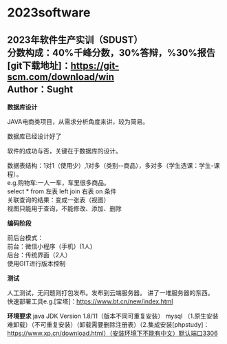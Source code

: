 # 2023software
2023年软件生产实训（SDUST）  
分数构成：40%千峰分数，30%答辩，%30%报告  
[git下载地址]：https://git-scm.com/download/win  
Author：Sught
--------
**数据库设计**

JAVA电商类项目，从需求分析角度来讲，较为简易。

数据库已经设计好了

软件的成功与否，关键在于数据库的设计。

数据表结构：1对1（使用少）,1对多（类别--商品），多对多（学生选课：学生-课程）。  
e.g.购物车:一人一车，车里很多商品。  
select * from 左表 left join 右表 on 条件  
关联查询的结果：变成一张表（视图）  
视图只能用于查询，不能修改、添加、删除


**编码阶段**

前后台模式：  
前台：微信小程序（手机）(1人)  
后台：传统界面（2人）  
使用GIT进行版本控制


**测试**

人工测试，无问题则打包发布。发布到云端服务器。
讲了一堆服务器的东西。  
快速部署工具e.g.[宝塔]：https://www.bt.cn/new/index.html  


**环境要求**
java JDK Version 1.8/11（版本不同可重复安装）
mysql （1.原生安装难卸载）（不可重复安装）（卸载需要删除注册表）（2.集成安装[phpstudy]：https://www.xp.cn/download.html）（安装环境下不能有中文）默认端口3306
